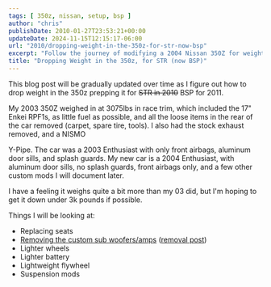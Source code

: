```yaml
---
tags: [ 350z, nissan, setup, bsp ]
author: "chris"
publishDate: 2010-01-27T23:53:21+00:00
updateDate: 2024-11-15T12:15:17-06:00
url: "2010/dropping-weight-in-the-350z-for-str-now-bsp"
excerpt: "Follow the journey of modifying a 2004 Nissan 350Z for weight reduction, detailing modifications including lighter wheels, battery & seats."
title: "Dropping Weight in the 350z, for STR (now BSP)"
---
```


This blog post will be gradually updated over time as I figure out how to drop weight in the 350z prepping it for <s>STR in 2010</s> BSP for 2011.

My 2003 350Z weighed in at 3075lbs in race trim, which included the 17" Enkei RPF1s, as little fuel as possible, and all the loose items in the rear of the car removed (carpet, spare tire, tools). I also had the stock exhaust removed, and a NISMO

Y-Pipe. The car was a 2003 Enthusiast with only front airbags, aluminum door sills, and splash guards. My new car is a 2004 Enthusiast, with aluminum door sills, no splash guards, front airbags only, and a few other custom mods I will document later.

I have a feeling it weighs quite a bit more than my 03 did, but I'm hoping to get it down under 3k pounds if possible.

Things I will be looking at:

- Replacing seats
- [Removing the custom sub woofers/amps](https://www.flickr.com/photos/17726343@N00/4309834337/) ([removal post](/the-350z-goes-on-a-diet))
- Lighter wheels
- Lighter battery
- Lightweight flywheel
- Suspension mods

